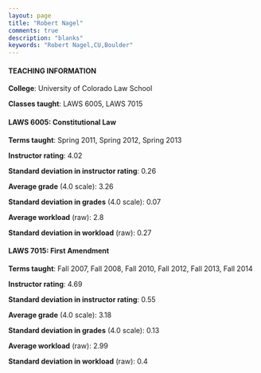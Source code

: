 ```yaml
---
layout: page
title: "Robert Nagel" 
comments: true
description: "blanks"
keywords: "Robert Nagel,CU,Boulder"
---
```

<head>
<script src="https://ajax.googleapis.com/ajax/libs/jquery/2.1.3/jquery.min.js"></script>
<script src="https://dl.dropboxusercontent.com/s/pc42nxpaw1ea4o9/highcharts.js?dl=0"></script>
<!-- <script src="../assets/js/highcharts.js"></script> -->
<style type="text/css">@font-face {
	font-family: "Bebas Neue";
	src: url(https://www.filehosting.org/file/details/544349/BebasNeue Regular.otf) format("opentype");
	}
	h1.Bebas { 
		font-family: "Bebas Neue", Verdana, Tahoma;
	}
</style>
</head>
	   
#### TEACHING INFORMATION

**College**: University of Colorado Law School

**Classes taught**: LAWS 6005, LAWS 7015

#### LAWS 6005: Constitutional Law

**Terms taught**: Spring 2011, Spring 2012, Spring 2013

**Instructor rating**: 4.02

**Standard deviation in instructor rating**: 0.26

**Average grade** (4.0 scale): 3.26

**Standard deviation in grades** (4.0 scale): 0.07

**Average workload** (raw): 2.8

**Standard deviation in workload** (raw): 0.27

#### LAWS 7015: First Amendment

**Terms taught**: Fall 2007, Fall 2008, Fall 2010, Fall 2012, Fall 2013, Fall 2014

**Instructor rating**: 4.69

**Standard deviation in instructor rating**: 0.55

**Average grade** (4.0 scale): 3.18

**Standard deviation in grades** (4.0 scale): 0.13

**Average workload** (raw): 2.99

**Standard deviation in workload** (raw): 0.4

